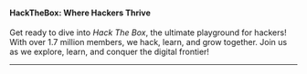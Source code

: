 <h4 class="mume-header" id="hackthebox">HackTheBox: Where Hackers Thrive</h4>
<p>Get ready to dive into <em>Hack The Box</em>, the ultimate playground for hackers! With over 1.7 million members, we hack, learn, and grow together. Join us as we explore, learn, and conquer the digital frontier!</p>
<hr>

